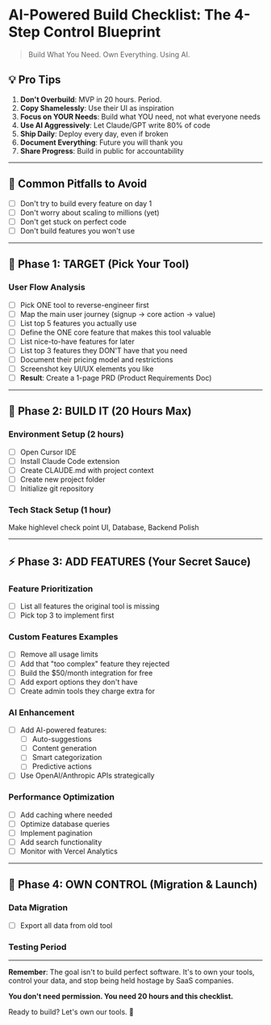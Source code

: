 # AI-Powered Build Checklist: The 4-Step Control Blueprint

> Build What You Need. Own Everything. Using AI.

## 💡 Pro Tips
1. **Don't Overbuild**: MVP in 20 hours. Period.
2. **Copy Shamelessly**: Use their UI as inspiration
3. **Focus on YOUR Needs**: Build what YOU need, not what everyone needs
4. **Use AI Aggressively**: Let Claude/GPT write 80% of code
5. **Ship Daily**: Deploy every day, even if broken
6. **Document Everything**: Future you will thank you
7. **Share Progress**: Build in public for accountability

---

## 🚨 Common Pitfalls to Avoid
- [ ] Don't try to build every feature on day 1
- [ ] Don't worry about scaling to millions (yet)
- [ ] Don't get stuck on perfect code
- [ ] Don't build features you won't use

---

## 🎯 Phase 1: TARGET (Pick Your Tool)

### User Flow Analysis
- [ ] Pick ONE tool to reverse-engineer first
- [ ] Map the main user journey (signup → core action → value)
- [ ] List top 5 features you actually use
- [ ] Define the ONE core feature that makes this tool valuable
- [ ] List nice-to-have features for later
- [ ] List top 3 features they DON'T have that you need
- [ ] Document their pricing model and restrictions
- [ ] Screenshot key UI/UX elements you like
- [ ] **Result**: Create a 1-page PRD (Product Requirements Doc)

---

## 🔨 Phase 2: BUILD IT (20 Hours Max)

### Environment Setup (2 hours)
- [ ] Open Cursor IDE
- [ ] Install Claude Code extension
- [ ] Create CLAUDE.md with project context
- [ ] Create new project folder
- [ ] Initialize git repository

### Tech Stack Setup (1 hour)
Make highlevel check point
UI, Database, Backend Polish

---

## ⚡ Phase 3: ADD FEATURES (Your Secret Sauce)

### Feature Prioritization
- [ ] List all features the original tool is missing
- [ ] Pick top 3 to implement first

### Custom Features Examples
- [ ] Remove all usage limits
- [ ] Add that "too complex" feature they rejected
- [ ] Build the $50/month integration for free
- [ ] Add export options they don't have
- [ ] Create admin tools they charge extra for

### AI Enhancement
- [ ] Add AI-powered features:
  - [ ] Auto-suggestions
  - [ ] Content generation
  - [ ] Smart categorization
  - [ ] Predictive actions
- [ ] Use OpenAI/Anthropic APIs strategically

### Performance Optimization
- [ ] Add caching where needed
- [ ] Optimize database queries
- [ ] Implement pagination
- [ ] Add search functionality
- [ ] Monitor with Vercel Analytics

---

## 🚀 Phase 4: OWN CONTROL (Migration & Launch)

### Data Migration
- [ ] Export all data from old tool

### Testing Period 


---

**Remember**: The goal isn't to build perfect software. It's to own your tools, control your data, and stop being held hostage by SaaS companies.

**You don't need permission. You need 20 hours and this checklist.**

Ready to build? Let's own our tools. 🚀